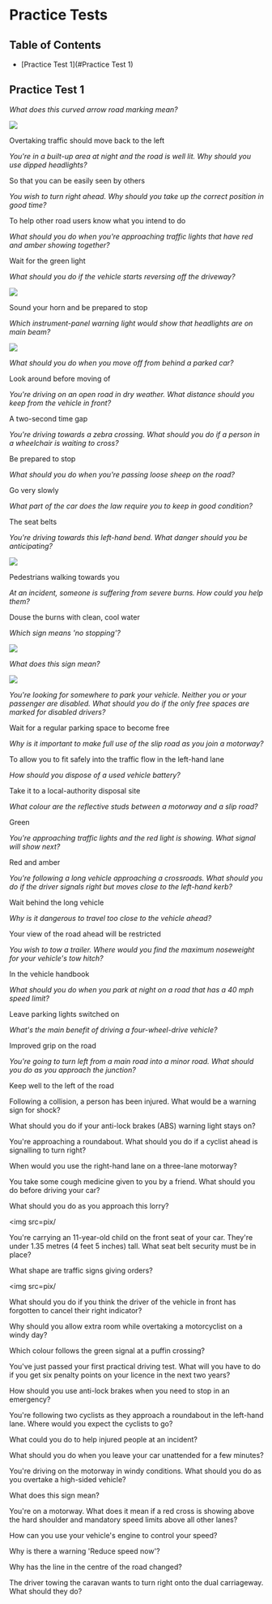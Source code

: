 # Practice Tests

## Table of Contents

- [Practice Test 1](#Practice Test 1)

##  <a name='Practice Test 1'>Practice Test 1</a>

*What does this curved arrow road marking mean?*

<img src=pix/curved-arrow-road-marking.avif>

Overtaking traffic should move back to the left

*You're in a built-up area at night and the road is well lit. Why should you use dipped headlights?*

So that you can be easily seen by others

*You wish to turn right ahead. Why should you take up the correct position in good time?*

To help other road users know what you intend to do

*What should you do when you're approaching traffic lights that have red and amber showing together?*

Wait for the green light

*What should you do if the vehicle starts reversing off the driveway?*

<img src=pix/vehicle-reversing-of-the-driveway.avif>

Sound your horn and be prepared to stop

*Which instrument-panel warning light would show that headlights are on main beam?*

<img src=pix/instrument-panel-warning-light.avif>

*What should you do when you move off from behind a parked car?*

Look around before moving of

*You're driving on an open road in dry weather. What distance should you keep from the vehicle in front?*

A two-second time gap

*You're driving towards a zebra crossing. What should you do if a person in a wheelchair is waiting to cross?*

Be prepared to stop

*What should you do when you're passing loose sheep on the road?*

Go very slowly

*What part of the car does the law require you to keep in good condition?*

The seat belts

*You're driving towards this left-hand bend. What danger should you be anticipating?*

<img src=pix/left-hand-bend.avif>

Pedestrians walking towards you

*At an incident, someone is suffering from severe burns. How could you help them?*

Douse the burns with clean, cool water

*Which sign means 'no stopping'?*

<img src=pix/no-stopping-sign.avif>

*What does this sign mean?*

<img src=pix/humps-in-the-road-sign.avif>

*You're looking for somewhere to park your vehicle. Neither you or your passenger are disabled. What should you do if the only free spaces are marked for disabled drivers?*

Wait for a regular parking space to become free

*Why is it important to make full use of the slip road as you join a motorway?*

To allow you to fit safely into the traffic flow in the left-hand lane

*How should you dispose of a used vehicle battery?*

Take it to a local-authority disposal site

*What colour are the reflective studs between a motorway and a slip road?*

Green

*You're approaching traffic lights and the red light is showing. What signal will show next?*

Red and amber

*You're following a long vehicle approaching a crossroads. What should you do if the driver signals right but moves close to the left-hand kerb?*

Wait behind the long vehicle

*Why is it dangerous to travel too close to the vehicle ahead?*

Your view of the road ahead will be restricted

*You wish to tow a trailer. Where would you find the maximum noseweight for your vehicle's tow hitch?*

In the vehicle handbook

*What should you do when you park at night on a road that has a 40 mph speed limit?*

Leave parking lights switched on

*What's the main benefit of driving a four-wheel-drive vehicle?*

Improved grip on the road

*You're going to turn left from a main road into a minor road. What should you do as you approach the junction?*

Keep well to the left of the road

Following a collision, a person has been injured. What would be a warning sign for shock?

What should you do if your anti-lock brakes (ABS) warning light stays on?

You're approaching a roundabout. What should you do if a cyclist ahead is signalling to turn right?

When would you use the right-hand lane on a three-lane motorway?

You take some cough medicine given to you by a friend. What should you do before driving your car?

What should you do as you approach this lorry?

<img src=pix/

You're carrying an 11-year-old child on the front seat of your car. They're under 1.35 metres (4 feet 5 inches) tall. What seat belt security must be in place?

What shape are traffic signs giving orders?

<img src=pix/

What should you do if you think the driver of the vehicle in front has forgotten to cancel their right indicator?

Why should you allow extra room while overtaking a motorcyclist on a windy day?

Which colour follows the green signal at a puffin crossing?

You've just passed your first practical driving test. What will you have to do if you get six penalty points on your licence in the next two years?

How should you use anti-lock brakes when you need to stop in an emergency?

You're following two cyclists as they approach a roundabout in the left-hand lane. Where would you expect the cyclists to go?

What could you do to help injured people at an incident?

What should you do when you leave your car unattended for a few minutes?

You're driving on the motorway in windy conditions. What should you do as you overtake a high-sided vehicle?

What does this sign mean?

You're on a motorway. What does it mean if a red cross is showing above the hard shoulder and mandatory speed limits above all other lanes?

How can you use your vehicle's engine to control your speed?

Why is there a warning 'Reduce speed now'?

Why has the line in the centre of the road changed?

The driver towing the caravan wants to turn right onto the dual carriageway. What should they do?

